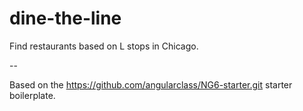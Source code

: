 # dine-the-line

Find restaurants based on L stops in Chicago.

--

Based on the https://github.com/angularclass/NG6-starter.git starter boilerplate.

